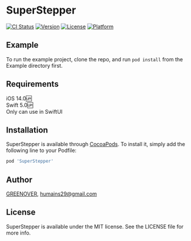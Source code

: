 # SuperStepper

[![CI Status](https://img.shields.io/travis/chanwoo/SuperStepper.svg?style=flat)](https://travis-ci.org/chanwoo/SuperStepper)
[![Version](https://img.shields.io/cocoapods/v/SuperStepper.svg?style=flat)](https://cocoapods.org/pods/SuperStepper)
[![License](https://img.shields.io/cocoapods/l/SuperStepper.svg?style=flat)](https://cocoapods.org/pods/SuperStepper)
[![Platform](https://img.shields.io/cocoapods/p/SuperStepper.svg?style=flat)](https://cocoapods.org/pods/SuperStepper)

## Example

To run the example project, clone the repo, and run `pod install` from the Example directory first.

## Requirements

iOS 14.0🆙   
Swift 5.0🆙   
Only can use in SwiftUI   

## Installation

SuperStepper is available through [CocoaPods](https://cocoapods.org). To install
it, simply add the following line to your Podfile:

```ruby
pod 'SuperStepper'
```

## Author

[GREENOVER](https://github.com/GREENOVER), humains29@gmail.com

## License

SuperStepper is available under the MIT license. See the LICENSE file for more info.
